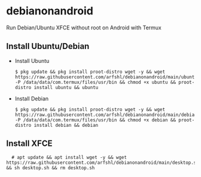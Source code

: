 # debianonandroid
Run Debian/Ubuntu XFCE without root on Android with Termux
## Install Ubuntu/Debian
- Install Ubuntu

      $ pkg update && pkg install proot-distro wget -y && wget https://raw.githubusercontent.com/arfshl/debianonandroid/main/ubuntu -P /data/data/com.termux/files/usr/bin && chmod +x ubuntu && proot-distro install ubuntu && ubuntu

- Install Debian

      $ pkg update && pkg install proot-distro wget -y && wget https://raw.githubusercontent.com/arfshl/debianonandroid/main/debian -P /data/data/com.termux/files/usr/bin && chmod +x debian && proot-distro install debian && debian

## Install XFCE

      # apt update && apt install wget -y && wget https://raw.githubusercontent.com/arfshl/debianonandroid/main/desktop.sh && sh desktop.sh && rm desktop.sh
